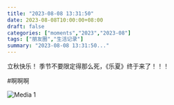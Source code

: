 ```yaml
---
title: "2023-08-08 13:31:50"
date: 2023-08-08T10:00:00+08:00
draft: false
categories: ["moments","2023","2023-08"]
tags: ["朋友圈","生活记录"]
summary: "2023-08-08 13:31:50..."
---
```


立秋快乐！
季节不要限定得那么死，《乐夏》终于来了！！！

#啊啊啊

![Media 1](/Moments/photos/2023-08-08/202308081331500.jpg)

